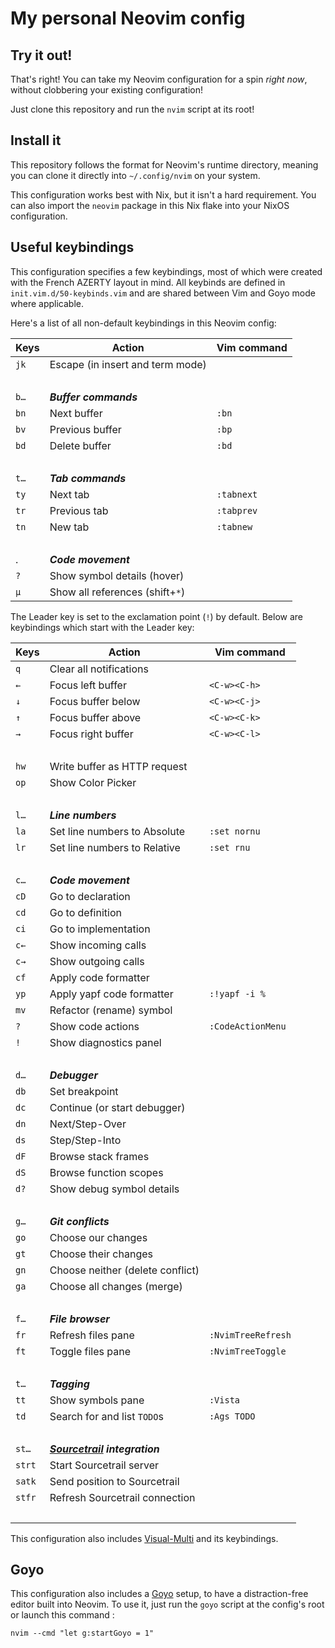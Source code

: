 # My personal Neovim config

## Try it out!

That's right! You can take my Neovim configuration for a spin _right now_, without clobbering your existing configuration!

Just clone this repository and run the `nvim` script at its root!

## Install it

This repository follows the format for Neovim's runtime directory, meaning you can clone it directly into `~/.config/nvim` on your system.

This configuration works best with Nix, but it isn't a hard requirement. You can also import the `neovim` package in this Nix flake into your NixOS configuration.

## Useful keybindings

This configuration specifies a few keybindings, most of which were created with the French AZERTY layout in mind. All keybinds are defined in `init.vim.d/50-keybinds.vim` and are shared between Vim and Goyo mode where applicable.

Here's a list of all non-default keybindings in this Neovim config:

Keys  | Action                          | Vim command
------|---------------------------------|------------
`jk`  | Escape (in insert and term mode)|
      |                                 |
`b…`  | _**Buffer commands**_           |
`bn`  | Next buffer                     | `:bn`
`bv`  | Previous buffer                 | `:bp`
`bd`  | Delete buffer                   | `:bd`
      |                                 |
`t…`  | _**Tab commands**_              |
`ty`  | Next tab                        | `:tabnext`
`tr`  | Previous tab                    | `:tabprev`
`tn`  | New tab                         | `:tabnew`
      |                                 |
.     | _**Code movement**_             |
`?`   | Show symbol details (hover)     |
`µ`   | Show all references (shift+`*`) |


The Leader key is set to the exclamation point (`!`) by default. Below are keybindings which start with the Leader key:

Keys    | Action                          | Vim command
--------|---------------------------------|------------
`q`     | Clear all notifications         |
`←`     | Focus left buffer               | `<C-w><C-h>`
`↓`     | Focus buffer below              | `<C-w><C-j>`
`↑`     | Focus buffer above              | `<C-w><C-k>`
`→`     | Focus right buffer              | `<C-w><C-l>`
        |                                 |
`hw`    | Write buffer as HTTP request    |
`op`    | Show Color Picker               |
        |                                 |
`l…`    | _**Line numbers**_              |
`la`    | Set line numbers to Absolute    | `:set nornu`
`lr`    | Set line numbers to Relative    | `:set rnu`
        |                                 |
`c…`    | _**Code movement**_             |
`cD`    | Go to declaration               |
`cd`    | Go to definition                |
`ci`    | Go to implementation            |
`c←`    | Show incoming calls             |
`c→`    | Show outgoing calls             |
`cf`    | Apply code formatter            |
`yp`    | Apply yapf code formatter       | `:!yapf -i %`
`mv`    | Refactor (rename) symbol        |
`?`     | Show code actions               | `:CodeActionMenu`
`!`     | Show diagnostics panel          |
        |                                 |
`d…`    | _**Debugger**_                  |
`db`    | Set breakpoint                  |
`dc`    | Continue (or start debugger)    |
`dn`    | Next/Step-Over                  |
`ds`    | Step/Step-Into                  |
`dF`    | Browse stack frames             |
`dS`    | Browse function scopes          |
`d?`    | Show debug symbol details       |
        |                                 |
`g…`    | _**Git conflicts**_             |
`go`    | Choose our changes              |
`gt`    | Choose their changes            |
`gn`    | Choose neither (delete conflict)|
`ga`    | Choose all changes (merge)      |
        |                                 |
`f…`    | _**File browser**_              |
`fr`    | Refresh files pane              | `:NvimTreeRefresh`
`ft`    | Toggle files pane               | `:NvimTreeToggle`
        |                                 |
`t…`    | _**Tagging**_                   |
`tt`    | Show symbols pane               | `:Vista`
`td`    | Search for and list `TODO`s     | `:Ags TODO`
        |                                 |
`st…`   | _**[Sourcetrail] integration**_ |
`strt`  | Start Sourcetrail server        |
`satk`  | Send position to Sourcetrail    |
`stfr`  | Refresh Sourcetrail connection  |
        |                                 |

This configuration also includes [Visual-Multi] and its keybindings.

## Goyo

This configuration also includes a [Goyo] setup, to have a distraction-free editor built into Neovim. To use it, just run the `goyo` script at the config's root or launch this command :

```shell
nvim --cmd "let g:startGoyo = 1"
```

[Sourcetrail]: https://github.com/CoatiSoftware/Sourcetrail
[Visual-Multi]: https://github.com/mg979/vim-visual-multi
[Goyo]: https://github.com/
